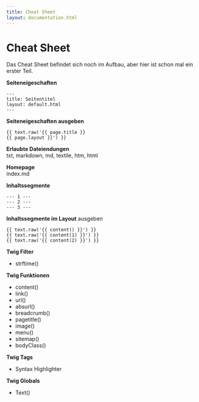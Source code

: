```yaml
---
title: Cheat Sheet
layout: documentation.html
---
```


# Cheat Sheet

Das Cheat Sheet befindet sich noch im Aufbau, aber hier ist schon mal ein erster
Teil.

**Seiteneigeschaften**

    ---
    title: Seitentitel
    layout: default.html
    ---

**Seiteneigeschaften ausgeben**

    {{ text.raw('{{ page.title }}
    {{ page.layout }}') }}

**Erlaubte Dateiendungen**<br>
txt, markdown, md, textile, htm, html

**Homepage**<br>
index.md

**Inhaltssegmente**

    --- 1 ---
    --- 2 ---
    --- 3 ---

**Inhaltssegmente im Layout** ausgeben

    {{ text.raw('{{ content() }}') }}
    {{ text.raw('{{ content(1) }}') }}
    {{ text.raw('{{ content(2) }}') }}

**Twig Filter**

- strftime()

**Twig Funktionen**

- content()
- link()
- url()
- absurl()
- breadcrumb()
- pagetitle()
- image()
- menu()
- sitemap()
- bodyClass()

**Twig Tags**

- Syntax Highlighter

**Twig Globals**

- Text()